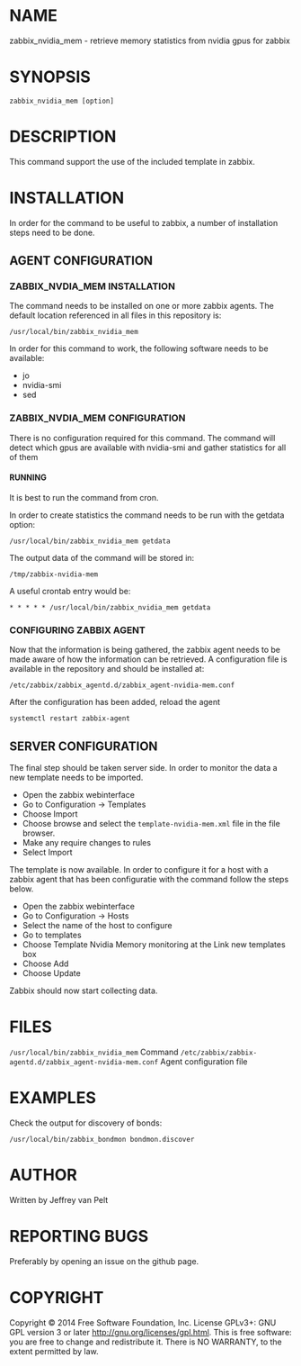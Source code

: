 # NAME

zabbix_nvidia_mem - retrieve memory statistics from nvidia gpus for zabbix

# SYNOPSIS

`zabbix_nvidia_mem [option]`

# DESCRIPTION

This command support the use of the included template in zabbix.

# INSTALLATION

In order for the command to be useful to zabbix, a number of installation steps
need to be done.

## AGENT CONFIGURATION

### ZABBIX_NVDIA_MEM INSTALLATION

The command needs to be installed on one or more zabbix agents. The default location
referenced in all files in this repository is:

`/usr/local/bin/zabbix_nvidia_mem`

In order for this command to work, the following software needs to be available:

* jo
* nvidia-smi
* sed

### ZABBIX_NVDIA_MEM CONFIGURATION

There is no configuration required for this command. The command will detect which
gpus are available with nvidia-smi and gather statistics for all of them

#### RUNNING

It is best to run the command from cron.

In order to create statistics the command needs to be run with the getdata option:

`/usr/local/bin/zabbix_nvidia_mem getdata`

The output data of the command will be stored in:

`/tmp/zabbix-nvidia-mem`

A useful crontab entry would be:

`* * * * * /usr/local/bin/zabbix_nvidia_mem getdata`

### CONFIGURING ZABBIX AGENT

Now that the information is being gathered, the zabbix agent needs to be made aware
of how the information can be retrieved. A configuration file is available in the
repository and should be installed at:

`/etc/zabbix/zabbix_agentd.d/zabbix_agent-nvidia-mem.conf`

After the configuration has been added, reload the agent

`systemctl restart zabbix-agent`

## SERVER CONFIGURATION

The final step should be taken server side. In order to monitor the data a new
template needs to be imported.

* Open the zabbix webinterface
* Go to Configuration -> Templates
* Choose Import
* Choose browse and select the `template-nvidia-mem.xml` file in the file browser.
* Make any require changes to rules
* Select Import

The template is now available. In order to configure it for a host with a zabbix
agent that has been configuratie with the command follow the steps below.

* Open the zabbix webinterface
* Go to Configuration -> Hosts
* Select the name of the host to configure
* Go to templates
* Choose Template Nvidia Memory monitoring at the Link new templates box
* Choose Add
* Choose Update

Zabbix should now start collecting data.

# FILES

`/usr/local/bin/zabbix_nvidia_mem` Command
`/etc/zabbix/zabbix-agentd.d/zabbix_agent-nvidia-mem.conf` Agent configuration file

# EXAMPLES

Check the output for discovery of bonds:

`/usr/local/bin/zabbix_bondmon bondmon.discover`

# AUTHOR

Written by Jeffrey van Pelt

# REPORTING BUGS

Preferably by opening an issue on the github page.

# COPYRIGHT

Copyright  ©  2014  Free Software Foundation, Inc.  License GPLv3+: GNU
GPL version 3 or later <http://gnu.org/licenses/gpl.html>.
This is free software: you are free  to  change  and  redistribute  it.
There is NO WARRANTY, to the extent permitted by law.
